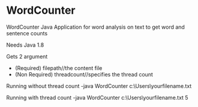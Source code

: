 # WordCounter
WordCounter Java Application for word analysis on text to get word and sentence counts

Needs Java 1.8

Gets 2 argument
* (Required)      filepath//the content file
* (Non Required)  threadcount//specifies the thread count

Running without thread count
    -java WordCounter c:\Users\yourfilename.txt
    
Running with thread count
    -java WordCounter c:\Users\yourfilename.txt 5
